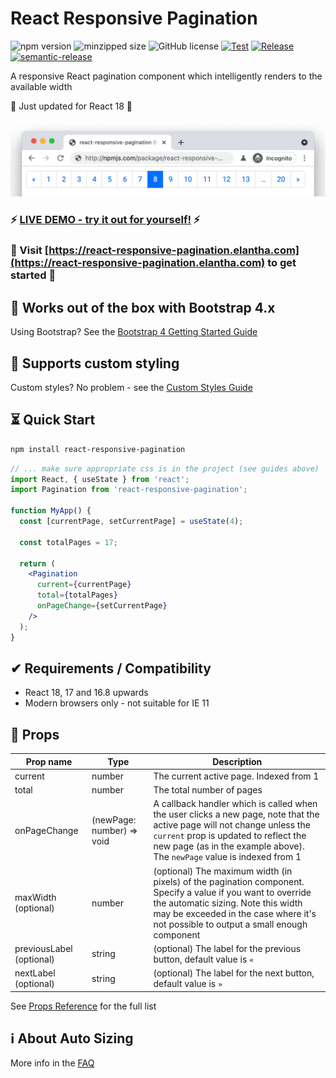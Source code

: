 # React Responsive Pagination

![npm version](https://img.shields.io/npm/v/react-responsive-pagination.svg?style=flat)
![minzipped size](https://img.shields.io/bundlephobia/minzip/react-responsive-pagination)
![GitHub license](https://img.shields.io/badge/license-MIT-blue.svg)
[![Test](https://github.com/jonelantha/react-responsive-pagination/actions/workflows/test.yml/badge.svg)](https://github.com/jonelantha/react-responsive-pagination/actions/workflows/test.yml)
[![Release](https://github.com/jonelantha/react-responsive-pagination/actions/workflows/release.yml/badge.svg)](https://github.com/jonelantha/react-responsive-pagination/actions/workflows/release.yml)
[![semantic-release](https://img.shields.io/badge/%20%20%F0%9F%93%A6%F0%9F%9A%80-semantic--release-e10079.svg)](https://github.com/semantic-release/semantic-release)

A responsive React pagination component which intelligently renders to the available width

🌟 Just updated for React 18 🌟

<a href="https://react-responsive-pagination.elantha.com/"><img src="./react-responsive-pagination.gif?raw=true" width="985" alt="react-responsive-pagination example" /></a>

### ⚡️ [LIVE DEMO - try it out for yourself!](https://react-responsive-pagination.elantha.com/live-demo/) ⚡️

### 📕 Visit [https://react-responsive-pagination.elantha.com](https://react-responsive-pagination.elantha.com) to get started 🚀

## 🥾 Works out of the box with Bootstrap 4.x

Using Bootstrap? See the [Bootstrap 4 Getting Started Guide](https://react-responsive-pagination.elantha.com/bootstrap-pagination/)

## 🎨 Supports custom styling

Custom styles? No problem - see the [Custom Styles Guide](https://react-responsive-pagination.elantha.com/custom-styled-pagination/)

## ⏳ Quick Start

```bash
npm install react-responsive-pagination
```

```jsx
// ... make sure appropriate css is in the project (see guides above)
import React, { useState } from 'react';
import Pagination from 'react-responsive-pagination';

function MyApp() {
  const [currentPage, setCurrentPage] = useState(4);

  const totalPages = 17;

  return (
    <Pagination
      current={currentPage}
      total={totalPages}
      onPageChange={setCurrentPage}
    />
  );
}
```

## ✔︎ Requirements / Compatibility

- React 18, 17 and 16.8 upwards
- Modern browsers only - not suitable for IE 11

## 🔧 Props

| Prop name                | Type                      | Description                                                                                                                                                                                                                                 |
| ------------------------ | ------------------------- | ------------------------------------------------------------------------------------------------------------------------------------------------------------------------------------------------------------------------------------------- |
| current                  | number                    | The current active page. Indexed from 1                                                                                                                                                                                                     |
| total                    | number                    | The total number of pages                                                                                                                                                                                                                   |
| onPageChange             | (newPage: number) => void | A callback handler which is called when the user clicks a new page, note that the active page will not change unless the `current` prop is updated to reflect the new page (as in the example above). The `newPage` value is indexed from 1 |
| maxWidth (optional)      | number                    | (optional) The maximum width (in pixels) of the pagination component. Specify a value if you want to override the automatic sizing. Note this width may be exceeded in the case where it's not possible to output a small enough component  |
| previousLabel (optional) | string                    | (optional) The label for the previous button, default value is `«`                                                                                                                                                                          |
| nextLabel (optional)     | string                    | (optional) The label for the next button, default value is `»`                                                                                                                                                                              |

See [Props Reference](https://react-responsive-pagination.elantha.com/props) for the full list

## ℹ About Auto Sizing

More info in the [FAQ](https://react-responsive-pagination.elantha.com/faq/#about-auto-sizing)
